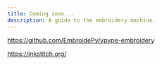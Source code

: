 ```yaml
---
title: Coming soon...
description: A guide to the embroidery machine.
---
```



<https://github.com/EmbroidePy/vpype-embroidery>

<https://inkstitch.org/>

